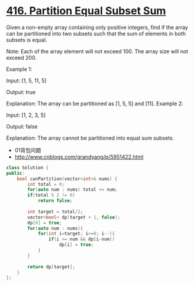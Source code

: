 # [416. Partition Equal Subset Sum](https://leetcode.com/problems/partition-equal-subset-sum/description/)
Given a non-empty array containing only positive integers, find if the array can be partitioned into two subsets such that the sum of elements in both subsets is equal.

Note:
Each of the array element will not exceed 100.
The array size will not exceed 200.

Example 1:

Input: [1, 5, 11, 5]

Output: true

Explanation: The array can be partitioned as [1, 5, 5] and [11].
Example 2:

Input: [1, 2, 3, 5]

Output: false

Explanation: The array cannot be partitioned into equal sum subsets.




* 01背包问题
* http://www.cnblogs.com/grandyang/p/5951422.html

```c++
class Solution {
public:
    bool canPartition(vector<int>& nums) {
        int total = 0;
        for(auto num : nums) total += num;
        if(total % 2 != 0)
            return false;
        
        int target = total/2;
        vector<bool> dp(target + 1, false);
        dp[0] = true;
        for(auto num : nums){
            for(int i=target; i>=0; i--){
                if(i >= num && dp[i-num])
                    dp[i] = true;
            }
        }
        
        return dp[target];
    }
};
```
